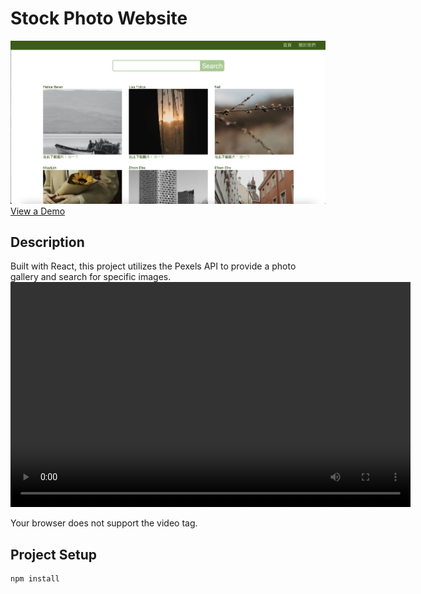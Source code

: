 # Stock Photo Website

![Stock Photo Website](./photosWebsiteImg.png)
[View a Demo](https://stock-photo-website-production.up.railway.app)

## Description

Built with React, this project utilizes the Pexels API to provide a photo gallery and search for specific images.
<video width="640" height="360" controls>

  <source src="/photoWebsite.mp4" type="video/mp4">
  Your browser does not support the video tag.
</video>

## Project Setup

```bash
npm install
```
